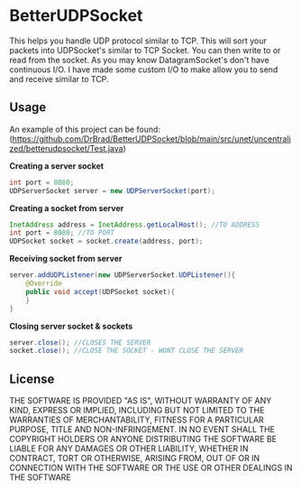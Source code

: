 BetterUDPSocket
========


This helps you handle UDP protocol similar to TCP. This will sort your packets into UDPSocket's similar to TCP Socket. You can then write to or read from the socket.
As you may know DatagramSocket's don't have continuous I/O. I have made some custom I/O to make allow you to send and receive similar to TCP.

Usage
-----
An example of this project can be found: (https://github.com/DrBrad/BetterUDPSocket/blob/main/src/unet/uncentralized/betterudpsocket/Test.java)

**Creating a server socket**
```Java
int port = 8080;
UDPServerSocket server = new UDPServerSocket(port);
```

**Creating a socket from server**
```Java
InetAddress address = InetAddress.getLocalHost(); //TO ADDRESS
int port = 8080; //TO PORT
UDPSocket socket = socket.create(address, port);
```

**Receiving socket from server**
```Java
server.addUDPListener(new UDPServerSocket.UDPListener(){
    @Override
    public void accept(UDPSocket socket){
    }
}
```

**Closing server socket & sockets**
```Java
server.close(); //CLOSES THE SERVER
socket.close(); //CLOSE THE SOCKET - WONT CLOSE THE SERVER
```


License
-----------
THE SOFTWARE IS PROVIDED "AS IS", WITHOUT WARRANTY OF ANY KIND, EXPRESS OR IMPLIED, INCLUDING BUT NOT LIMITED TO THE WARRANTIES OF MERCHANTABILITY, FITNESS FOR A PARTICULAR PURPOSE, TITLE AND NON-INFRINGEMENT. IN NO EVENT SHALL THE COPYRIGHT HOLDERS OR ANYONE DISTRIBUTING THE SOFTWARE BE LIABLE FOR ANY DAMAGES OR OTHER LIABILITY, WHETHER IN CONTRACT, TORT OR OTHERWISE, ARISING FROM, OUT OF OR IN CONNECTION WITH THE SOFTWARE OR THE USE OR OTHER DEALINGS IN THE SOFTWARE
